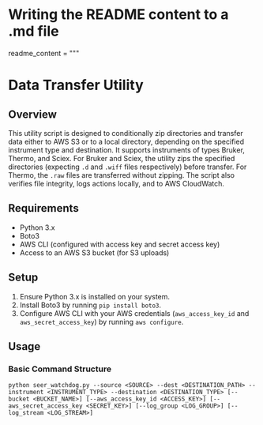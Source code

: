 # Writing the README content to a .md file

readme_content = """
# Data Transfer Utility

## Overview

This utility script is designed to conditionally zip directories and transfer data either to AWS S3 or to a local directory, depending on the specified instrument type and destination. It supports instruments of types Bruker, Thermo, and Sciex. For Bruker and Sciex, the utility zips the specified directories (expecting `.d` and `.wiff` files respectively) before transfer. For Thermo, the `.raw` files are transferred without zipping. The script also verifies file integrity, logs actions locally, and to AWS CloudWatch.

## Requirements

- Python 3.x
- Boto3
- AWS CLI (configured with access key and secret access key)
- Access to an AWS S3 bucket (for S3 uploads)

## Setup

1. Ensure Python 3.x is installed on your system.
2. Install Boto3 by running `pip install boto3`.
3. Configure AWS CLI with your AWS credentials (`aws_access_key_id` and `aws_secret_access_key`) by running `aws configure`.

## Usage

### Basic Command Structure

```shell
python seer_watchdog.py --source <SOURCE> --dest <DESTINATION_PATH> --instrument <INSTRUMENT_TYPE> --destination <DESTINATION_TYPE> [--bucket <BUCKET_NAME>] [--aws_access_key_id <ACCESS_KEY>] [--aws_secret_access_key <SECRET_KEY>] [--log_group <LOG_GROUP>] [--log_stream <LOG_STREAM>]
